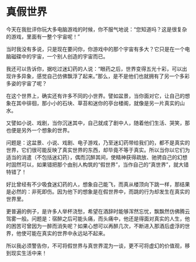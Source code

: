 # 真假世界

今天在我批评你玩大多电脑游戏的时候，你不服气地说：“您知道吗？这是很复杂的游戏，里面有一整个宇宙呢！” 

当时我没有多说，只是现在要问你，你游戏中的那个宇宙有多大？它只是在一个电脑磁碟中的宇宙，一个别人创造的宇宙而已。 

我还可以告诉你，据吃过迷幻药的人说：“眼药之后，世界变得五光十彩，可以出现许多异象，感觉自己仿佛飘浮了起来。”那么，是不是他们也就拥有了另一个多彩多姿的宇宙了呢？ 

在这个世界上，确实还有许多不同的小世界。譬如盆景，当你面对它，让自己的想象在其中徘徊，那小小的石块、草苔和迷你的亭台楼阁，就像是另一片真实的山水。 

又譬如小说、戏剧，当你沉迷其中，自己就成了剧中人，随着他们生活、哭笑，那也便是另外一个想象的世界。 

问题是：这盆景、小说、戏剧、电子游戏，乃至迷幻药带给我们的，都不是真实的世界，它们很可能反映了真实世界的东西，却毕竟不等于真实。所以当你以它们为适当的消遣（不包括迷幻药），偶而沉醉其间，使精神获得疏放、驰骋自己的幻想时固然可以，如果错把那个由别人构筑的“假世界”，当作自己的“真世界”，就大错特错了！ 

好比曾经有不少吸食迷幻药的人，想象自己能飞，而真从楼顶向下跳一样，那结果是必然的：非死即伤。因为他下的想象是在假世界中，而跳的行为却发生在真实的世界里。 

更普遍的例子，是许多人举杯浇愁，希望在酒辞时能够浑然忘忧，飘飘然仿佛腾云驾雾一般。问题是：宿醉之后可能头痛，而头痛中，他还是得面对真实的人生，他的困苦可曾因为一醉而消失呢？如果心想可以再醉几次，不断进入那酒后虚浮的世界，他使可能在真实的世界中永远站不起来。 

所以我必须警告你，不可将假世界与真世界混为一谈，更不可将虚幻的价值观，移到现实生活中来！
 